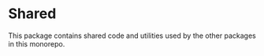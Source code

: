 # Shared

This package contains shared code and utilities used by the other packages in this monorepo.
